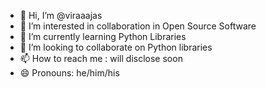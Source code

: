 - 👋 Hi, I’m @viraaajas
- 👀 I’m interested in collaboration in Open Source Software
- 🌱 I’m currently learning Python Libraries
- 💞️ I’m looking to collaborate on Python libraries
- 📫 How to reach me : will disclose soon
- 😄 Pronouns: he/him/his

<!---
viraaajas/viraaajas is a ✨ special ✨ repository because its `README.md` (this file) appears on your GitHub profile.
You can click the Preview link to take a look at your changes.
--->
